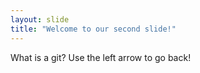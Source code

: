 ```yaml
---
layout: slide
title: "Welcome to our second slide!"
---
```

What is a git? 
Use the left arrow to go back!
